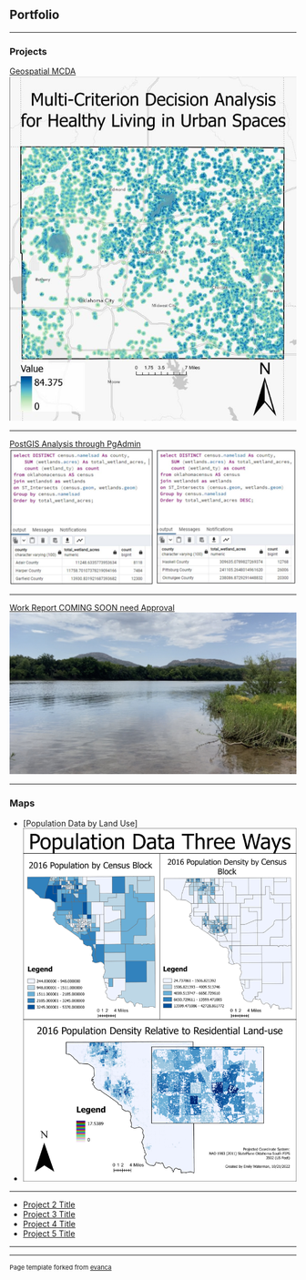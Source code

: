 ## Portfolio

---

### Projects

[Geospatial MCDA](https://storymaps.arcgis.com/stories/2eab443900e94a1f814f346d7934677d/)
<img src="images/Storymapcapture.JPG"/>

---
[PostGIS Analysis through PgAdmin](/pdf/FinalProjectReport.pdf)
<img src="images/FinalProjImage.JPG"/>

---
[Work Report COMING SOON need Approval](http://example.com/)
<img src="images/IMG_4573.jpeg"/>

---

### Maps

- [Population Data by Land Use]
- <img src="images/populationData3wyas.jpg"/>

---
- [Project 2 Title](http://example.com/)
- [Project 3 Title](http://example.com/)
- [Project 4 Title](http://example.com/)
- [Project 5 Title](http://example.com/)

---




---
<p style="font-size:11px">Page template forked from <a href="https://github.com/evanca/quick-portfolio">evanca</a></p>
<!-- Remove above link if you don't want to attibute -->
